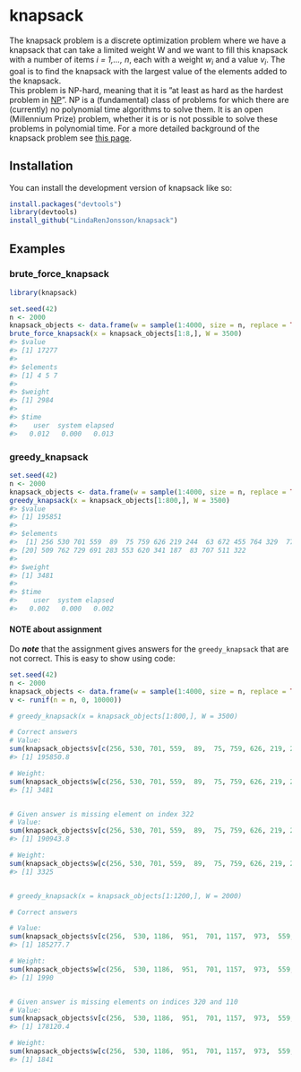 
<!-- README.md is generated from README.Rmd. Please edit that file -->

# knapsack

<!-- badges: start -->
<!-- badges: end -->

The knapsack problem is a discrete optimization problem where we have a
knapsack that can take a limited weight W and we want to fill this
knapsack with a number of items *i = 1,…, n*, each with a weight
*w<sub>i</sub>* and a value *v<sub>i</sub>*. The goal is to find the
knapsack with the largest value of the elements added to the knapsack.  
This problem is NP-hard, meaning that it is ”at least as hard as the
hardest problem in [NP](https://en.wikipedia.org/wiki/NP-hardness)”. NP
is a (fundamental) class of problems for which there are (currently) no
polynomial time algorithms to solve them. It is an open (Millennium
Prize) problem, whether it is or is not possible to solve these problems
in polynomial time. For a more detailed background of the knapsack
problem see [this page](https://en.wikipedia.org/wiki/Knapsack_problem).

## Installation

You can install the development version of knapsack like so:

``` r
install.packages("devtools")
library(devtools)
install_github("LindaRenJonsson/knapsack")
```

## Examples

### brute_force_knapsack

``` r
library(knapsack)

set.seed(42)
n <- 2000
knapsack_objects <- data.frame(w = sample(1:4000, size = n, replace = TRUE), v <- runif(n = n, 0, 10000))
brute_force_knapsack(x = knapsack_objects[1:8,], W = 3500)
#> $value
#> [1] 17277
#> 
#> $elements
#> [1] 4 5 7
#> 
#> $weight
#> [1] 2984
#> 
#> $time
#>    user  system elapsed 
#>   0.012   0.000   0.013
```

### greedy_knapsack

``` r
set.seed(42)
n <- 2000
knapsack_objects <- data.frame(w = sample(1:4000, size = n, replace = TRUE), v <- runif(n = n, 0, 10000))
greedy_knapsack(x = knapsack_objects[1:800,], W = 3500)
#> $value
#> [1] 195851
#> 
#> $elements
#>  [1] 256 530 701 559  89  75 759 626 219 244  63 672 455 764 329  77 705 320 110
#> [20] 509 762 729 691 283 553 620 341 187  83 707 511 322
#> 
#> $weight
#> [1] 3481
#> 
#> $time
#>    user  system elapsed 
#>   0.002   0.000   0.002
```

#### NOTE about assignment

Do ***note*** that the assignment gives answers for the
`greedy_knapsack` that are not correct. This is easy to show using code:

``` r
set.seed(42)
n <- 2000
knapsack_objects <- data.frame(w = sample(1:4000, size = n, replace = TRUE),
v <- runif(n = n, 0, 10000))

# greedy_knapsack(x = knapsack_objects[1:800,], W = 3500)

# Correct answers
# Value:
sum(knapsack_objects$v[c(256, 530, 701, 559,  89,  75, 759, 626, 219, 244,  63, 672, 455, 764, 329,  77, 705, 320, 110, 509, 762, 729, 691, 283, 553, 620, 341, 187,  83, 707, 511, 322)])
#> [1] 195850.8

# Weight:
sum(knapsack_objects$w[c(256, 530, 701, 559,  89,  75, 759, 626, 219, 244,  63, 672, 455, 764, 329,  77, 705, 320, 110, 509, 762, 729, 691, 283, 553, 620, 341, 187,  83, 707, 511, 322)])
#> [1] 3481


# Given answer is missing element on index 322
# Value:
sum(knapsack_objects$v[c(256, 530, 701, 559,  89,  75, 759, 626, 219, 244,  63, 672, 455, 764, 329,  77, 705, 320, 110, 509, 762, 729, 691, 283, 553, 620, 341, 187,  83, 707, 511)])
#> [1] 190943.8

# Weight: 
sum(knapsack_objects$w[c(256, 530, 701, 559,  89,  75, 759, 626, 219, 244,  63, 672, 455, 764, 329,  77, 705, 320, 110, 509, 762, 729, 691, 283, 553, 620, 341, 187,  83, 707, 511)])
#> [1] 3325


# greedy_knapsack(x = knapsack_objects[1:1200,], W = 2000)

# Correct answers

# Value:
sum(knapsack_objects$v[c(256,  530, 1186,  951,  701, 1157,  973,  559, 1019,   89,   75,  759,  845, 1153,  626,  897, 1106,  219, 1065, 1070,  244, 1036,  63,  672,  455,  826,  764,  981,  329,   77,  320,  110)])
#> [1] 185277.7

# Weight:
sum(knapsack_objects$w[c(256,  530, 1186,  951,  701, 1157,  973,  559, 1019,   89,   75,  759,  845, 1153,  626,  897, 1106,  219, 1065, 1070,  244, 1036,  63,  672,  455,  826,  764,  981,  329,   77,  320,  110)])
#> [1] 1990


# Given answer is missing elements on indices 320 and 110
# Value:
sum(knapsack_objects$v[c(256,  530, 1186,  951,  701, 1157,  973,  559, 1019,   89,   75,  759,  845, 1153,  626,  897, 1106,  219, 1065, 1070,  244, 1036,  63,  672,  455,  826,  764,  981,  329,   77)])
#> [1] 178120.4

# Weight:
sum(knapsack_objects$w[c(256,  530, 1186,  951,  701, 1157,  973,  559, 1019,   89,   75,  759,  845, 1153,  626,  897, 1106,  219, 1065, 1070,  244, 1036,  63,  672,  455,  826,  764,  981,  329,   77)])
#> [1] 1841
```

